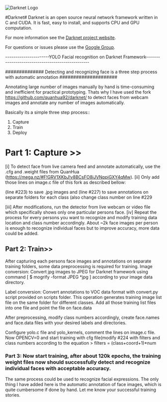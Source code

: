 ![Darknet Logo](http://pjreddie.com/media/files/darknet-black-small.png)

#Darknet#
Darknet is an open source neural network framework written in C and CUDA. It is fast, easy to install, and supports CPU and GPU computation.

For more information see the [Darknet project website](http://pjreddie.com/darknet).

For questions or issues please use the [Google Group](https://groups.google.com/forum/#!forum/darknet).

----------------------YOLO Facial recognition on Darknet Framework-------------------------------------------------

############## Detecting and recognizing face is a three step process with automatic annotation #####################

Annotating large number of images manually by hand is time-consuming and inefficient for practical prototyping. Thats why I have used the fork https://github.com/quanhua92/darknet/ to detect faces from webcam images and annotate  any number of images automatically.

Basically its a simple three step process::
1. Capture
2. Train
3. Deploy

# Part 1: Capture >>
[i] To detect face from live camera feed and annotate automatically, use the .cfg and .weight files from QuanHua (https://mega.nz/#F!GRV1XKbJ!v8BCsFO8iJVNppiGXY4qMw). 
[ii] Only add those lines on image.c file of this fork as described bellow:

(line #223) to save .jpg images and (line #227) to save annotations on separate folders for each class (also change class number on line #229 

[iii] After modifications, run the detector from live webcam or video file which specifically shows only one particular persons face. 
[iv] Repeat the process for every persons you want to recognize and modify training data location and class number accordingly.
About ~2k face images per person is enough to recognize individual faces but to improve accuracy, more data could be added.


## Part 2: Train>>
After capturing each persons face images and annotations on separate training folders, some data preprocessing is required for training. 
Image conversion: Convert jpg images to JPEG for Darknet framework using command [ $ mogrify -format JPEG *jpg ] according to your image data directory.

Label conversion: Convert annotations to VOC data format with convert.py script provided on scripts folder. This operation generates training image list file on the same folder for different classes. Add all those training list files into one file and point the file on face.data 

After preprocessing, modify class numbers accordingly, create face.names and face.data files with your desired labels and directories.

Configure yolo.c file and yolo_kernels, comment the lines on image.c file.
Now OPENCV=0 and start training with cfg file(modify #224 with filters and class numbers according to the equation > filters = (class+coord+1)*num

### Part 3: Now start training, after about 120k epochs, the training weight files now should successfully detect and recognize individual faces with acceptable accuracy.

The same process could be used to recognize facial expressions. The only thing I have added here is the automatic annotation of face images, which is quite cumbersome if done by hand.
Let me know your successful training stories.

